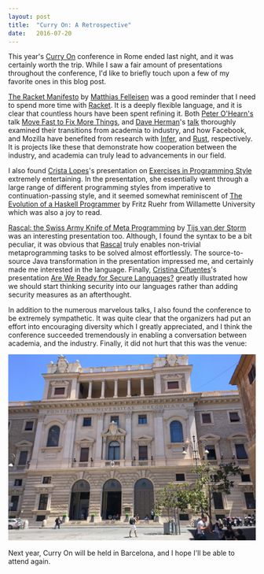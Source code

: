 ```yaml
---
layout: post
title:  "Curry On: A Retrospective"
date:   2016-07-20
---
```


This year's [Curry On](http://curry-on.org/2016/) conference in Rome ended last
night, and it was certainly worth the trip. While I saw a fair amount of
presentations throughout the conference, I'd like to briefly touch upon a few of
my favorite ones in this blog post.

[The Racket
Manifesto](http://curry-on.org/2016/sessions/the-racket-manifesto.html) by
[Matthias Felleisen](http://www.ccs.neu.edu/home/matthias/) was a good reminder
that I need to spend more time with [Racket](http://racket-lang.org/). It is a
deeply flexible language, and it is clear that countless hours have been spent
refining it. Both [Peter O'Hearn's](http://www0.cs.ucl.ac.uk/staff/p.ohearn/)
talk [Move Fast to Fix More
Things](http://curry-on.org/2016/sessions/move-fast-to-fix-more-things.html),
and [Dave Herman](https://twitter.com/littlecalculist)'s
[talk](http://curry-on.org/2016/sessions/building-an-open-source-research-lab.html)
thoroughly examined their transitions from academia to industry, and how
Facebook, and Mozilla have benefited from research with
[Infer](http://fbinfer.com/), and [Rust](https://www.rust-lang.org/en-US/),
respectively. It is projects like these that demonstrate how cooperation between
the industry, and academia can truly lead to advancements in our field.

I also found [Crista Lopes](https://twitter.com/cristalopes)'s presentation on
[Exercises in Programming
Style](http://curry-on.org/2016/sessions/exercises-in-programming-style.html)
extremely entertaining. In the presentation, she essentially went through a
large range of different programming styles from imperative to
continuation-passing style, and it seemed somewhat reminiscent of [The Evolution
of a Haskell
Programmer](https://www.willamette.edu/~fruehr/haskell/evolution.html) by Fritz
Ruehr from Willamette University which was also a joy to read.

[Rascal: the Swiss Army Knife of Meta
Programming](http://curry-on.org/2016/sessions/rascal-the-swiss-army-knife-of-metaprogramming.html)
by [Tijs van der Storm](https://twitter.com/tvdstorm) was an interesting
presentation too. Although, I found the syntax to be a bit peculiar, it was
obvious that [Rascal](http://www.rascal-mpl.org/) truly enables non-trivial
metaprogramming tasks to be solved almost effortlessly. The source-to-source
Java transformation in the presentation impressed me, and certainly made me
interested in the language. Finally, [Cristina
Cifuentes](https://labs.oracle.com/pls/apex/f?p=labs:bio:0:21)'s presentation
[Are We Ready for Secure
Languages?](http://curry-on.org/2016/sessions/are-we-ready-for-secure-languages.html)
greatly illustrated how we should start thinking security into our languages
rather than adding security measures as an afterthought.

In addition to the numerous marvelous talks, I also found the conference to be
extremely sympathetic. It was quite clear that the organizers had put an effort
into encouraging diversity which I greatly appreciated, and I think the
conference succeeded tremendously in enabling a conversation between academia,
and the industry. Finally, it did not hurt that this was the venue:

![Pontifical Gregorian University](/images/pontificia-universitas-gregoriana.jpg)

Next year, Curry On will be held in Barcelona, and I hope I'll be able to attend
again.
